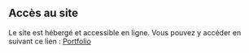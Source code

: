 ## Accès au site

Le site est hébergé et accessible en ligne. Vous pouvez y accéder en suivant ce lien : [Portfolio](https://ekketsu.github.io/ekk-portfolio/)
